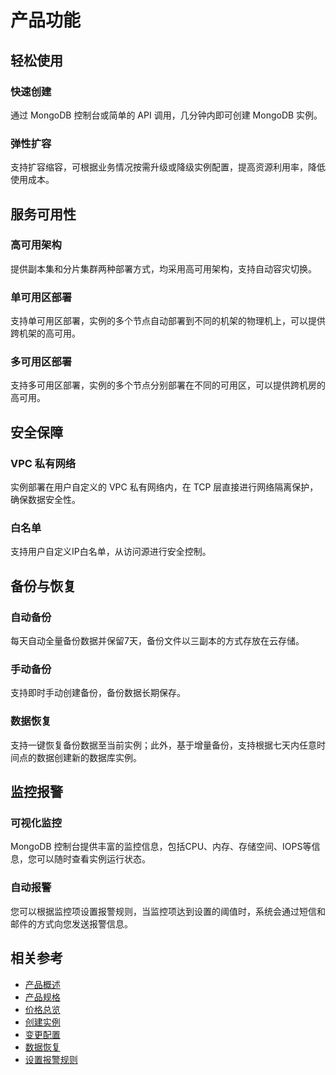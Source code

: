 # 产品功能

## 轻松使用

### 快速创建

通过 MongoDB 控制台或简单的 API 调用，几分钟内即可创建 MongoDB 实例。

### 弹性扩容

支持扩容缩容，可根据业务情况按需升级或降级实例配置，提高资源利用率，降低使用成本。

## 服务可用性

### 高可用架构

提供副本集和分片集群两种部署方式，均采用高可用架构，支持自动容灾切换。 

### 单可用区部署

支持单可用区部署，实例的多个节点自动部署到不同的机架的物理机上，可以提供跨机架的高可用。

### 多可用区部署

支持多可用区部署，实例的多个节点分别部署在不同的可用区，可以提供跨机房的高可用。

## 安全保障

### VPC 私有网络

实例部署在用户自定义的 VPC 私有网络内，在 TCP 层直接进行网络隔离保护，确保数据安全性。

### 白名单

支持用户自定义IP白名单，从访问源进行安全控制。


## 备份与恢复

### 自动备份

每天自动全量备份数据并保留7天，备份文件以三副本的方式存放在云存储。

### 手动备份

支持即时手动创建备份，备份数据长期保存。

### 数据恢复

支持一键恢复备份数据至当前实例；此外，基于增量备份，支持根据七天内任意时间点的数据创建新的数据库实例。

## 监控报警

### 可视化监控

MongoDB 控制台提供丰富的监控信息，包括CPU、内存、存储空间、IOPS等信息，您可以随时查看实例运行状态。

### 自动报警

您可以根据监控项设置报警规则，当监控项达到设置的阈值时，系统会通过短信和邮件的方式向您发送报警信息。

## 相关参考

- [产品概述](../Introduction/Product-Overview.md)
- [产品规格](../Introduction/Specifications.md)
- [价格总览](../Pricing/Price-Overview.md)
- [创建实例](../Getting-Started/Create-Instance.md)
- [变更配置](../Operation-Guide/Instance-Management/Modify-Instance-Spec.md)
- [数据恢复](../Operation-Guide/Backup/Restore-Instance.md)
- [设置报警规则](../Operation-Guide/Monitoring/Alarm-Rules.md)
